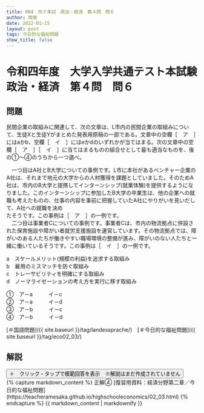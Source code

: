 ```yaml
---
title: R04　共テ本試　政治・経済　第４問　問６
author: 雨坂
date: 2022-01-15
layout: post
tags: 今日的な福祉問題
show_title: false
---
```

  
# 令和四年度　大学入学共通テスト本試験　政治・経済　第４問　問６  
  
## 問題  
民間企業の取組みに関連して、次の文章は、L市内の民間企業の取組みについて、生徒Xと生徒Yがまとめた発表用原稿の一部である。文章中の空欄［　ア　］にはaかb、空欄［　イ　］にはeかdのいずれかが当てはまる。次の文章中の空欄［　ア　］［　イ　］に当てはまるものの組合せとして最も適当なものを、後の①～④のうちから一つ選べ。  
  
　一つ目はA社とB大学についての事例です。L市に本社があるベンチャー企業のA社は、それまで地元の大学からの人材獲得を課題としていました。そのためA社は、市内のB大学と提携してインターンシップ(就業体験)を提供するようになりました。このインターンシップに参加したB大学の卒業生は、他の企業への就職も考えたものの、仕事の内容を事前に把握していたA社にやりがいを見いだして、A社への就職を決め  
たそうです。この事例は［　ア　］の一例です。  
　二つ目は事業者Cについての事例です。事業者Cは、市内の物流拠点に併設された保育施設や障がい者就労支援施設を運営しています。その物流拠点では、障がいのある人たちが働きやすい職場環境の整備が進み、障がいのない人たちと一緒に働いているそうです。この事例は［　イ　］の一例です。  
  
a　スケールメリット(規模の利益)を追求する取組み  
b　雇用のミスマッチを防ぐ取組み  
c　トレーサビリティを明確にする取組み  
d　ノーマライゼーションの考え方を実行に移す取組み  
  
①　ア－a　　　イ－c  
②　ア－a　　　イ－d  
③　ア－b　　　イ－c  
④　ア－b　　　イ－d  
  
[＃国語問題]({{ site.baseurl }}/tag/landessprache/)　[＃今日的な福祉問題]({{ site.baseurl }}/tag/eco02_03/)  
  
## 解説  
<div class="collapsible">
  <button class="collapsible-button">＋　クリック・タップで模範回答を表示　※解説はまだ作成されていません</button>
  <div class="collapsible-content">
    {% capture markdown_content %}
正解④  
[復習用資料：経済分野第二章／今日的な福祉問題](https://teacheramesaka.github.io/highschooleconomics/02_03.html)
    {% endcapture %}
    {{ markdown_content | markdownify }}
  </div>
</div>